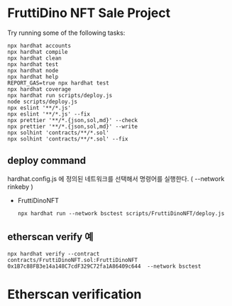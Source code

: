 # FruttiDino NFT Sale Project


Try running some of the following tasks:

```shell
npx hardhat accounts
npx hardhat compile
npx hardhat clean
npx hardhat test
npx hardhat node
npx hardhat help
REPORT_GAS=true npx hardhat test
npx hardhat coverage
npx hardhat run scripts/deploy.js
node scripts/deploy.js
npx eslint '**/*.js'
npx eslint '**/*.js' --fix
npx prettier '**/*.{json,sol,md}' --check
npx prettier '**/*.{json,sol,md}' --write
npx solhint 'contracts/**/*.sol'
npx solhint 'contracts/**/*.sol' --fix
```

## deploy command
hardhat.config.js 에 정의된 네트워크를 선택해서 명령어를 실행한다. ( --network rinkeby )

* FruttiDinoNFT
    ```
    npx hardhat run --network bsctest scripts/FruttiDinoNFT/deploy.js
    ```

## etherscan verify 예

```
npx hardhat verify --contract  contracts/FruttiDinoNFT.sol:FruttiDinoNFT 0x1B7c88FB3e14a148C7cdF329C72fa1A86409c644  --network bsctest
```


# Etherscan verification

